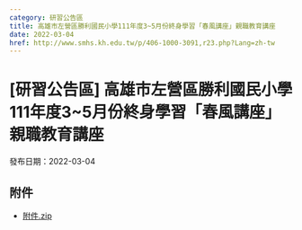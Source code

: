 ```yaml
---
category: 研習公告區
title: 高雄市左營區勝利國民小學111年度3~5月份終身學習「春風講座」親職教育講座
date: 2022-03-04
href: http://www.smhs.kh.edu.tw/p/406-1000-3091,r23.php?Lang=zh-tw
---
```


# [研習公告區] 高雄市左營區勝利國民小學111年度3~5月份終身學習「春風講座」親職教育講座

發布日期：2022-03-04



## 附件

- [附件.zip](https://www.smhs.kh.edu.tw/app/index.php?Action=downloadfile&file=WVhSMFlXTm9MemcwTDNCMFlWOHlPRFUyWHpVNE1qQXpPVFpmTnprek5EVXVlbWx3&fname=DGGGROTSYWQO41XX50LKSWHGRK30OOLKDGUWTSKK4125MLVWKPROVTPOUSSSPKPO)
